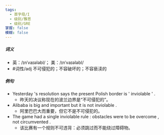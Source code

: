 ```yaml
---
tags:
  - 首字母/I
  - 级别/雅思
  - 级别/GRE
掌握: false
模糊: false
---
```

##### 词义
- 英：/ɪnˈvaɪələbl/； 美：/ɪnˈvaɪələbl/
- #词性/adj  不可侵犯的；不容破坏的；不容亵渎的
##### 例句
- Yesterday 's resolution says the present Polish border is ' inviolable ' .
	- 昨天的决议称现在的波兰边界是“不可侵犯的”。
- Alibaba is big and important but it is not inviolable .
	- 阿里巴巴大而重要，但它不是不可侵犯的。
- The game had a single inviolable rule : obstacles were to be overcome , not circumvented .
	- 该比赛有一个规则不可违背：必须跳过而不能绕过障碍物。
